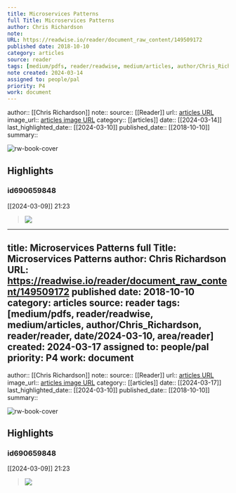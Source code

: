 ```yaml
---
title: Microservices Patterns
full Title: Microservices Patterns
author: Chris Richardson
note: 
URL: https://readwise.io/reader/document_raw_content/149509172
published date: 2018-10-10
category: articles
source: reader
tags: [medium/pdfs, reader/readwise, medium/articles, author/Chris_Richardson, reader/reader, date/2024-03-10, area/family_knowledge_explore]
note created: 2024-03-14
assigned to: people/pal
priority: P4
work: document
---
```

author:: [[Chris Richardson]]
note:: 
source:: [[Reader]]
url:: [articles URL](https://readwise.io/reader/document_raw_content/149509172)
image_url:: [articles image URL](https://readwise-assets.s3.amazonaws.com/static/images/article3.5c705a01b476.png)
category:: [[articles]]
date:: [[2024-03-14]]
last_highlighted_date:: [[2024-03-10]]
published_date:: [[2018-10-10]]
summary:: 

![rw-book-cover](https://readwise-assets.s3.amazonaws.com/static/images/article3.5c705a01b476.png)

## Highlights
### id690659848
[[2024-03-09]] 21:23
> ![](https://readwise-assets.s3.amazonaws.com/media/reader/parsed_document_assets/149509172/lc67m9t9PEyOZhw3gC80YGvcx3Ew70ZvUUqu_q8ej5k-Image_018.png)


---
title: Microservices Patterns
full Title: Microservices Patterns
author: Chris Richardson
URL: https://readwise.io/reader/document_raw_content/149509172
published date: 2018-10-10
category: articles
source: reader
tags: [medium/pdfs, reader/readwise, medium/articles, author/Chris_Richardson, reader/reader, date/2024-03-10, area/reader]
created: 2024-03-17
assigned to: people/pal
priority: P4
work: document
---
author:: [[Chris Richardson]]
note:: 
source:: [[Reader]]
url:: [articles URL](https://readwise.io/reader/document_raw_content/149509172)
image_url:: [articles image URL](https://readwise-assets.s3.amazonaws.com/static/images/article3.5c705a01b476.png)
category:: [[articles]]
date:: [[2024-03-17]]
last_highlighted_date:: [[2024-03-10]]
published_date:: [[2018-10-10]]
summary:: 

![rw-book-cover](https://readwise-assets.s3.amazonaws.com/static/images/article3.5c705a01b476.png)

## Highlights
### id690659848
[[2024-03-09]] 21:23
> ![](https://readwise-assets.s3.amazonaws.com/media/reader/parsed_document_assets/149509172/lc67m9t9PEyOZhw3gC80YGvcx3Ew70ZvUUqu_q8ej5k-Image_018.png)


